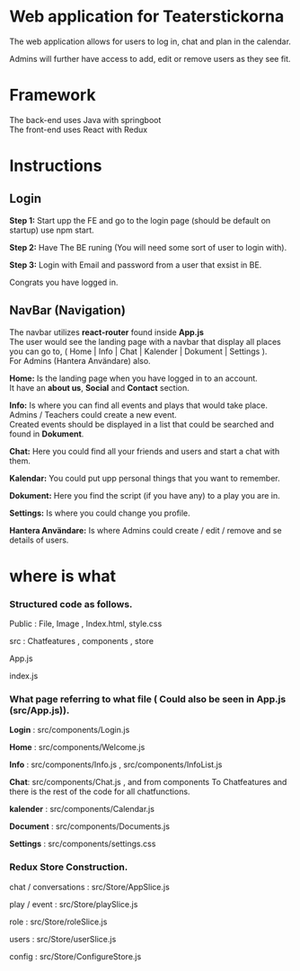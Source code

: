 # Web application for Teaterstickorna

The web application allows for users to log in, chat and plan in the calendar.

Admins will further have access to add, edit or remove users as they see fit.

# Framework

The back-end uses Java with springboot  
The front-end uses React with Redux

# Instructions

## Login

**Step 1:** Start upp the FE and go to the login page (should be default on startup) use npm start.

**Step 2:** Have The BE runing (You will need some sort of user to login with).

**Step 3:** Login with Email and password from a user that exsist in BE.

Congrats you have logged in.

## NavBar (Navigation)

The navbar utilizes **react-router** found inside **App.js**  
The user would see the landing page with a navbar that display all places you can go to, ( Home | Info | Chat | Kalender | Dokument | Settings ).  
For Admins (Hantera Användare) also.

**Home:** Is the landing page when you have logged in to an account.  
It have an **about us**, **Social** and **Contact** section.

**Info:** Is where you can find all events and plays that would take place.  
Admins / Teachers could create a new event.  
Created events should be displayed in a list that could be searched and found in **Dokument**.

**Chat:** Here you could find all your friends and users and start a chat with them.

**Kalendar:** You could put upp personal things that you want to remember.

**Dokument:** Here you find the script (if you have any) to a play you are in.

**Settings:** Is where you could change you profile.

**Hantera Användare:** Is where Admins could create / edit / remove and se details of users.


# where is what

### Structured code as follows.

Public : File, Image , Index.html, style.css  

src : Chatfeatures , components , store 

App.js

index.js 


### What page referring to what file ( Could also be seen in App.js (src/App.js)).

**Login** : src/components/Login.js

**Home**  : src/components/Welcome.js

**Info** : src/components/Info.js , src/components/InfoList.js

**Chat**: src/components/Chat.js , and from components To Chatfeatures and there is the rest of the code for all chatfunctions.

**kalender** : src/components/Calendar.js

**Document** : src/components/Documents.js

**Settings** : src/components/settings.css


### Redux Store Construction.

chat / conversations : src/Store/AppSlice.js

play / event : src/Store/playSlice.js

role : src/Store/roleSlice.js

users : src/Store/userSlice.js

config : src/Store/ConfigureStore.js


